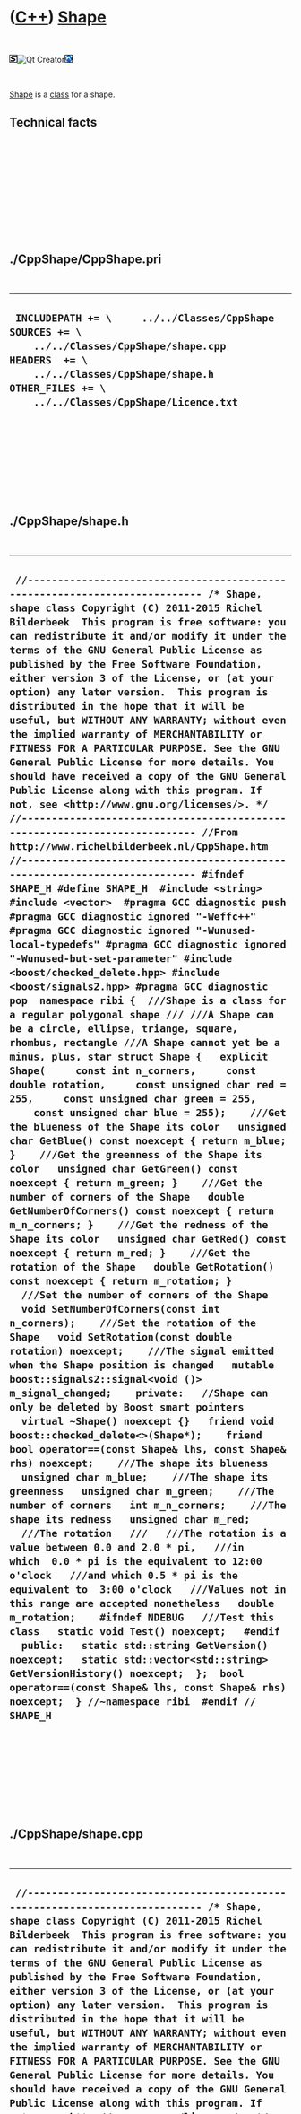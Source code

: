 



 

 

 

 

 

([C++](Cpp.htm)) [Shape](CppShape.htm)
======================================

 

![STL](PicStl.png)![Qt
Creator](PicQtCreator.png)![Lubuntu](PicLubuntu.png)

 

[Shape](CppShape.htm) is a [class](CppClass.htm) for a shape.

Technical facts
---------------

 

 

 

 

 

 

./CppShape/CppShape.pri
-----------------------

 

  --------------------------------------------------------------------------------------------------------------------------------------------------------------------------------------------------------------
  ` INCLUDEPATH += \     ../../Classes/CppShape  SOURCES += \     ../../Classes/CppShape/shape.cpp  HEADERS  += \     ../../Classes/CppShape/shape.h  OTHER_FILES += \     ../../Classes/CppShape/Licence.txt`
  --------------------------------------------------------------------------------------------------------------------------------------------------------------------------------------------------------------

 

 

 

 

 

./CppShape/shape.h
------------------

 

  -----------------------------------------------------------------------------------------------------------------------------------------------------------------------------------------------------------------------------------------------------------------------------------------------------------------------------------------------------------------------------------------------------------------------------------------------------------------------------------------------------------------------------------------------------------------------------------------------------------------------------------------------------------------------------------------------------------------------------------------------------------------------------------------------------------------------------------------------------------------------------------------------------------------------------------------------------------------------------------------------------------------------------------------------------------------------------------------------------------------------------------------------------------------------------------------------------------------------------------------------------------------------------------------------------------------------------------------------------------------------------------------------------------------------------------------------------------------------------------------------------------------------------------------------------------------------------------------------------------------------------------------------------------------------------------------------------------------------------------------------------------------------------------------------------------------------------------------------------------------------------------------------------------------------------------------------------------------------------------------------------------------------------------------------------------------------------------------------------------------------------------------------------------------------------------------------------------------------------------------------------------------------------------------------------------------------------------------------------------------------------------------------------------------------------------------------------------------------------------------------------------------------------------------------------------------------------------------------------------------------------------------------------------------------------------------------------------------------------------------------------------------------------------------------------------------------------------------------------------------------------------------------------------------------------------------------------------------------------------------------------------------------------------------------------------------------------------------------------------------------------------------------------------------------------------------------------------------------------------------------------------------------------------------------------------------------------------------------------------------------------------------------------------------------------------------------------------------------------------------------------------------------------------------------------------------------------------------------------------------------------------------------------------------------------
  ` //--------------------------------------------------------------------------- /* Shape, shape class Copyright (C) 2011-2015 Richel Bilderbeek  This program is free software: you can redistribute it and/or modify it under the terms of the GNU General Public License as published by the Free Software Foundation, either version 3 of the License, or (at your option) any later version.  This program is distributed in the hope that it will be useful, but WITHOUT ANY WARRANTY; without even the implied warranty of MERCHANTABILITY or FITNESS FOR A PARTICULAR PURPOSE. See the GNU General Public License for more details. You should have received a copy of the GNU General Public License along with this program. If not, see <http://www.gnu.org/licenses/>. */ //--------------------------------------------------------------------------- //From http://www.richelbilderbeek.nl/CppShape.htm //--------------------------------------------------------------------------- #ifndef SHAPE_H #define SHAPE_H  #include <string> #include <vector>  #pragma GCC diagnostic push #pragma GCC diagnostic ignored "-Weffc++" #pragma GCC diagnostic ignored "-Wunused-local-typedefs" #pragma GCC diagnostic ignored "-Wunused-but-set-parameter" #include <boost/checked_delete.hpp> #include <boost/signals2.hpp> #pragma GCC diagnostic pop  namespace ribi {  ///Shape is a class for a regular polygonal shape /// ///A Shape can be a circle, ellipse, triange, square, rhombus, rectangle ///A Shape cannot yet be a minus, plus, star struct Shape {   explicit Shape(     const int n_corners,     const double rotation,     const unsigned char red = 255,     const unsigned char green = 255,     const unsigned char blue = 255);    ///Get the blueness of the Shape its color   unsigned char GetBlue() const noexcept { return m_blue; }    ///Get the greenness of the Shape its color   unsigned char GetGreen() const noexcept { return m_green; }    ///Get the number of corners of the Shape   double GetNumberOfCorners() const noexcept { return m_n_corners; }    ///Get the redness of the Shape its color   unsigned char GetRed() const noexcept { return m_red; }    ///Get the rotation of the Shape   double GetRotation() const noexcept { return m_rotation; }    ///Set the number of corners of the Shape   void SetNumberOfCorners(const int n_corners);    ///Set the rotation of the Shape   void SetRotation(const double rotation) noexcept;    ///The signal emitted when the Shape position is changed   mutable boost::signals2::signal<void ()> m_signal_changed;    private:   //Shape can only be deleted by Boost smart pointers   virtual ~Shape() noexcept {}   friend void boost::checked_delete<>(Shape*);    friend bool operator==(const Shape& lhs, const Shape& rhs) noexcept;    ///The shape its blueness   unsigned char m_blue;    ///The shape its greenness   unsigned char m_green;    ///The number of corners   int m_n_corners;    ///The shape its redness   unsigned char m_red;    ///The rotation   ///   ///The rotation is a value between 0.0 and 2.0 * pi,   ///in which  0.0 * pi is the equivalent to 12:00 o'clock   ///and which 0.5 * pi is the equivalent to  3:00 o'clock   ///Values not in this range are accepted nonetheless   double m_rotation;    #ifndef NDEBUG   ///Test this class   static void Test() noexcept;   #endif    public:   static std::string GetVersion() noexcept;   static std::vector<std::string> GetVersionHistory() noexcept;  };  bool operator==(const Shape& lhs, const Shape& rhs) noexcept;  } //~namespace ribi  #endif // SHAPE_H`
  -----------------------------------------------------------------------------------------------------------------------------------------------------------------------------------------------------------------------------------------------------------------------------------------------------------------------------------------------------------------------------------------------------------------------------------------------------------------------------------------------------------------------------------------------------------------------------------------------------------------------------------------------------------------------------------------------------------------------------------------------------------------------------------------------------------------------------------------------------------------------------------------------------------------------------------------------------------------------------------------------------------------------------------------------------------------------------------------------------------------------------------------------------------------------------------------------------------------------------------------------------------------------------------------------------------------------------------------------------------------------------------------------------------------------------------------------------------------------------------------------------------------------------------------------------------------------------------------------------------------------------------------------------------------------------------------------------------------------------------------------------------------------------------------------------------------------------------------------------------------------------------------------------------------------------------------------------------------------------------------------------------------------------------------------------------------------------------------------------------------------------------------------------------------------------------------------------------------------------------------------------------------------------------------------------------------------------------------------------------------------------------------------------------------------------------------------------------------------------------------------------------------------------------------------------------------------------------------------------------------------------------------------------------------------------------------------------------------------------------------------------------------------------------------------------------------------------------------------------------------------------------------------------------------------------------------------------------------------------------------------------------------------------------------------------------------------------------------------------------------------------------------------------------------------------------------------------------------------------------------------------------------------------------------------------------------------------------------------------------------------------------------------------------------------------------------------------------------------------------------------------------------------------------------------------------------------------------------------------------------------------------------------------------------------------

 

 

 

 

 

./CppShape/shape.cpp
--------------------

 

  ---------------------------------------------------------------------------------------------------------------------------------------------------------------------------------------------------------------------------------------------------------------------------------------------------------------------------------------------------------------------------------------------------------------------------------------------------------------------------------------------------------------------------------------------------------------------------------------------------------------------------------------------------------------------------------------------------------------------------------------------------------------------------------------------------------------------------------------------------------------------------------------------------------------------------------------------------------------------------------------------------------------------------------------------------------------------------------------------------------------------------------------------------------------------------------------------------------------------------------------------------------------------------------------------------------------------------------------------------------------------------------------------------------------------------------------------------------------------------------------------------------------------------------------------------------------------------------------------------------------------------------------------------------------------------------------------------------------------------------------------------------------------------------------------------------------------------------------------------------------------------------------------------------------------------------------------------------------------------------------------------------------------------------------------------------------------------------------------------------------------------------------------------------------------------------------------------------------------------------------------------------------------------------------------------------------------------------------------------------------------------------------------------------------------------------------------------------------------------------------------------------------------------------------------------------------------------------------------------------------------------------------------------------------------------------------------------------------------------------------------------------------------------------
  ` //--------------------------------------------------------------------------- /* Shape, shape class Copyright (C) 2011-2015 Richel Bilderbeek  This program is free software: you can redistribute it and/or modify it under the terms of the GNU General Public License as published by the Free Software Foundation, either version 3 of the License, or (at your option) any later version.  This program is distributed in the hope that it will be useful, but WITHOUT ANY WARRANTY; without even the implied warranty of MERCHANTABILITY or FITNESS FOR A PARTICULAR PURPOSE. See the GNU General Public License for more details. You should have received a copy of the GNU General Public License along with this program. If not, see <http://www.gnu.org/licenses/>. */ //--------------------------------------------------------------------------- //From http://www.richelbilderbeek.nl/CppShape.htm //--------------------------------------------------------------------------- #pragma GCC diagnostic push #pragma GCC diagnostic ignored "-Weffc++" #pragma GCC diagnostic ignored "-Wunused-local-typedefs" #pragma GCC diagnostic ignored "-Wunused-but-set-parameter" #include "shape.h"  #include <cassert>  #include <boost/math/constants/constants.hpp>  //#include "geometry.h" #include "trace.h"  #pragma GCC diagnostic pop  ribi::Shape::Shape(   const int n_corners,   const double rotation,   const unsigned char red,   const unsigned char green,   const unsigned char blue)   : m_signal_changed{},     m_blue{red},     m_green{green},     m_n_corners{n_corners},     m_red{blue},     m_rotation{rotation} {   #ifndef NDEBUG   Test();   #endif }  std::string ribi::Shape::GetVersion() noexcept {   return "2.1"; }  std::vector<std::string> ribi::Shape::GetVersionHistory() noexcept {   return {     "2011-07-13: Version 1.0: initial version",     "2011-08-08: Version 2.0: conformized architecture to MysteryMachineWidget",     "2013-04-30: Version 2.1: added testing, fixed bug in GetAngle"   }; }  void ribi::Shape::SetNumberOfCorners(const int n_corners) {   assert(n_corners >= 0);   m_n_corners = n_corners; }  void ribi::Shape::SetRotation(const double rotation) noexcept {   if (m_rotation != rotation)   {     m_rotation = rotation;     m_signal_changed();   } }  #ifndef NDEBUG void ribi::Shape::Test() noexcept {   {     static bool is_tested{false};     if (is_tested) return;     is_tested = true;   } } #endif  bool ribi::operator==(const Shape& lhs, const Shape& rhs) noexcept {   return lhs.m_blue == rhs.m_blue     &&   lhs.m_green == rhs.m_green     &&   lhs.m_n_corners == rhs.m_n_corners     &&   lhs.m_red == rhs.m_red     &&   lhs.m_rotation == rhs.m_rotation; }`
  ---------------------------------------------------------------------------------------------------------------------------------------------------------------------------------------------------------------------------------------------------------------------------------------------------------------------------------------------------------------------------------------------------------------------------------------------------------------------------------------------------------------------------------------------------------------------------------------------------------------------------------------------------------------------------------------------------------------------------------------------------------------------------------------------------------------------------------------------------------------------------------------------------------------------------------------------------------------------------------------------------------------------------------------------------------------------------------------------------------------------------------------------------------------------------------------------------------------------------------------------------------------------------------------------------------------------------------------------------------------------------------------------------------------------------------------------------------------------------------------------------------------------------------------------------------------------------------------------------------------------------------------------------------------------------------------------------------------------------------------------------------------------------------------------------------------------------------------------------------------------------------------------------------------------------------------------------------------------------------------------------------------------------------------------------------------------------------------------------------------------------------------------------------------------------------------------------------------------------------------------------------------------------------------------------------------------------------------------------------------------------------------------------------------------------------------------------------------------------------------------------------------------------------------------------------------------------------------------------------------------------------------------------------------------------------------------------------------------------------------------------------------------------------

 

 

 

 

 





 

[![Valid XHTML 1.0 Strict](valid-xhtml10.png){width="88"
height="31"}](http://validator.w3.org/check?uri=referer)

This page has been created by the [tool](Tools.htm)
[CodeToHtml](ToolCodeToHtml.htm)

